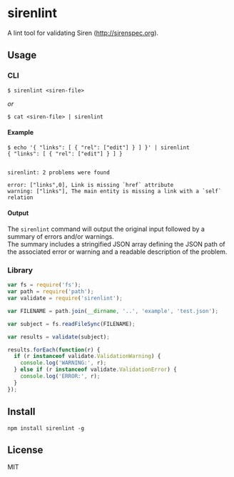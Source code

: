 # sirenlint

A lint tool for validating Siren (http://sirenspec.org).

## Usage

### CLI

```
$ sirenlint <siren-file>
```

_or_

```
$ cat <siren-file> | sirenlint
```

#### Example

```
$ echo '{ "links": [ { "rel": ["edit"] } ] }' | sirenlint
{ "links": [ { "rel": ["edit"] } ] }


sirenlint: 2 problems were found

error: ["links",0], Link is missing `href` attribute
warning: ["links"], The main entity is missing a link with a `self` relation
```

#### Output

The `sirenlint` command will output the original input followed by a summary of errors and/or warnings.  
The summary includes a stringified JSON array defining the JSON path of the associated error or warning 
and a readable description of the problem.

### Library

```js
var fs = require('fs');
var path = require('path');
var validate = require('sirenlint');

var FILENAME = path.join(__dirname, '..', 'example', 'test.json');

var subject = fs.readFileSync(FILENAME);

var results = validate(subject);

results.forEach(function(r) {
  if (r instanceof validate.ValidationWarning) {
    console.log('WARNING:', r);
  } else if (r instanceof validate.ValidationError) {
    console.log('ERROR:', r);
  }
});

```

## Install

```
npm install sirenlint -g
```

## License

MIT
